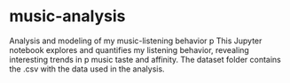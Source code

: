 # music-analysis
Analysis and modeling of my music-listening behavior
p This Jupyter notebook explores and quantifies my listening behavior, revealing interesting trends in 
p music taste and affinity. The dataset folder contains the .csv with the data used in the analysis. 
